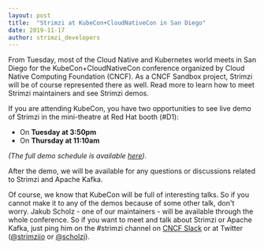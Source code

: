 ```yaml
---
layout: post
title:  "Strimzi at KubeCon+CloudNativeCon in San Diego"
date: 2019-11-17
author: strimzi_developers
---
```


From Tuesday, most of the Cloud Native and Kubernetes world meets in San Diego for the KubeCon+CloudNativeCon conference organized by Cloud Native Computing Foundation (CNCF). 
As a CNCF Sandbox project, Strimzi will be of course represented there as well.
Read more to learn how to meet Strimzi maintainers and see Strimzi demos.

<!--more-->

If you are attending KubeCon, you have two opportunities to see live demo of Strimzi in the mini-theatre at Red Hat booth (#D1):
* On **Tuesday at 3:50pm**
* On **Thursday at 11:10am**

_(The full demo schedule is available [here](https://www.redhat.com/en/events/red-hat-kubecon-cloudnativecon-north-america-2019#demo-schedule))._

After the demo, we will be available for any questions or discussions related to Strimzi and Apache Kafka.

Of course, we know that KubeCon will be full of interesting talks.
So if you cannot make it to any of the demos because of some other talk, don't worry.
Jakub Scholz - one of our maintainers - will be available through the whole conference.
So if you want to meet and talk about Strimzi or Apache Kafka, just ping him on the #strimzi channel on [CNCF Slack](https://slack.cncf.io/) or at Twitter ([@strimziio](https://twitter.com/strimziio) or [@scholzj](https://twitter.com/scholzj)).
